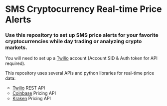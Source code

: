 <h1>SMS Cryptocurrency Real-time Price Alerts</h1>

<h3>Use this repository to set up SMS price alerts for your favorite cryptocurrencies while day trading or analyzing crypto markets.
</h3>

<p>You will need to set up a <a href="https://www.twilio.com/">Twilio</a> account (Account SID & Auth token for API required).</p>

<p>This repository uses several APIs and python libraries for real-time price data:</p>
<ul style="list-style-type:circle;">
    <li> <a href="https://www.twilio.com/">Twilio</a> REST API </li>
    <li> <a href="https://www.coinbase.com/">Coinbase</a> Pricing API </li>
    <li> <a href="https://www.kraken.com/">Kraken</a> Pricing API </li>
</ul>
